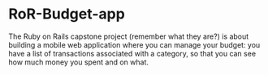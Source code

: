 # RoR-Budget-app
The Ruby on Rails capstone project (remember what they are?) is about building a mobile web application where you can manage your budget: you have a list of transactions associated with a category, so that you can see how much money you spent and on what.  
